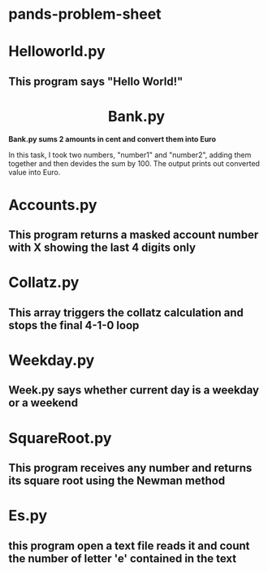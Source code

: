 # pands-problem-sheet

#                     Helloworld.py

## **This program says "Hello World!"**

#                       <center> Bank.py</center> 

**Bank.py sums 2 amounts in cent and convert them into Euro**

 In this task, I took two numbers, "number1" and "number2", adding them together and then devides the sum by 100. The output prints out converted value into Euro.



#                        Accounts.py 

## **This program returns a masked account number with X showing the last 4 digits only**

#                        Collatz.py 

## **This array triggers the collatz calculation and stops the final 4-1-0 loop**

#                        Weekday.py 

## **Week.py says whether current day is a weekday or a weekend**

#                         SquareRoot.py 

## **This program receives any number and returns its square root using the Newman method**

#                        Es.py 

## **this program open a text file reads it and count the number of letter 'e' contained in the text**